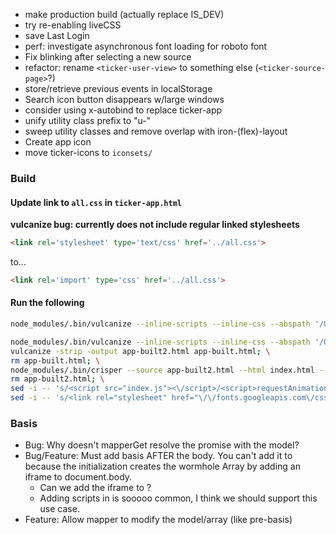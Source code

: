 - make production build (actually replace IS_DEV)
- try re-enabling liveCSS
- save Last Login
- perf: investigate asynchronous font loading for roboto font
- Fix blinking after selecting a new source
- refactor: rename `<ticker-user-view>` to something else (`<ticker-source-page>`?)
- store/retrieve previous events in localStorage
- Search icon button disappears w/large windows
- consider using x-autobind to replace ticker-app
- unify utility class prefix to "u-"
- sweep utility classes and remove overlap with iron-(flex)-layout
- Create app icon
- move ticker-icons to `iconsets/`

### Build

#### Update link to `all.css` in `ticker-app.html`

__vulcanize bug: currently does not include regular linked stylesheets__

```html
<link rel='stylesheet' type='text/css' href='../all.css'>
```

to...

```html
<link rel='import' type='css' href='../all.css'>
```

#### Run the following

```sh
node_modules/.bin/vulcanize --inline-scripts --inline-css --abspath '/Users/peter.wong/projects/ticker' /app.html > app-built.html; vulcanize --strip -output index.html app-built.html; rm app-built.html
```

```sh
node_modules/.bin/vulcanize --inline-scripts --inline-css --abspath '/Users/peter.wong/projects/ticker' /app.html > app-built.html; \
vulcanize -strip -output app-built2.html app-built.html; \
rm app-built.html; \
node_modules/.bin/crisper --source app-built2.html --html index.html --js index.js; \
rm app-built2.html; \
sed -i -- 's/<script src="index.js"><\/script>/<script>requestAnimationFrame\(function\(\){var s=document.createElement\("script"\);s.src="\/index.js";document.body.appendChild\(s\);}\)<\/script>/' index.html; \
sed -i -- 's/<link rel="stylesheet" href="\/\/fonts.googleapis.com\/css\?family=Roboto:400,300,300italic,400italic,500,500italic,700,700italic">//' index.html
```

### Basis

- Bug: Why doesn't mapperGet resolve the promise with the model?
- Bug/Feature: Must add basis AFTER the body.  You can't add it to <head> because
  the initialization creates the wormhole Array by adding an iframe to document.body.
  - Can we add the iframe to <head>?
  - Adding scripts in <head> is sooooo common, I think we should support this use
    case.
- Feature: Allow mapper to modify the model/array (like pre-basis)
